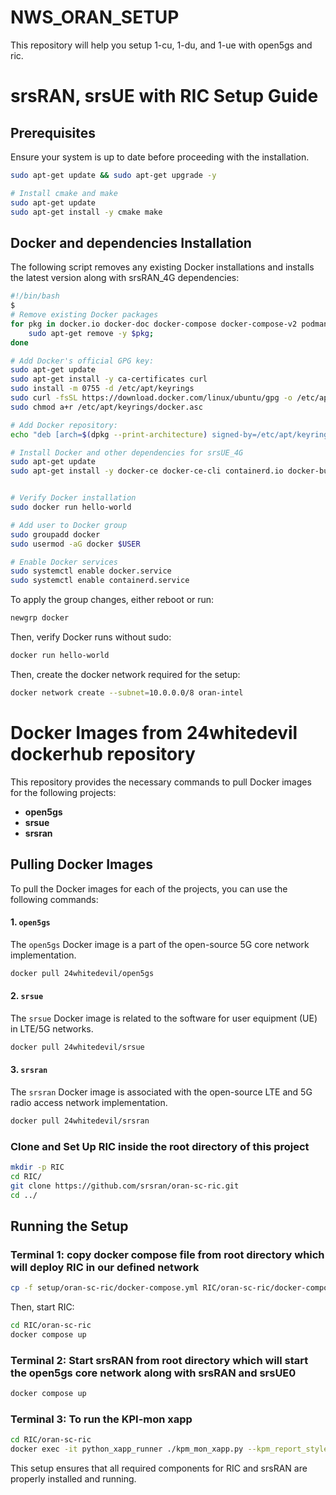 # NWS_ORAN_SETUP
This repository will help you setup 1-cu, 1-du, and 1-ue with open5gs and ric.

# srsRAN, srsUE with RIC Setup Guide

## Prerequisites
Ensure your system is up to date before proceeding with the installation.

```bash
sudo apt-get update && sudo apt-get upgrade -y

# Install cmake and make
sudo apt-get update
sudo apt-get install -y cmake make
```

## Docker and dependencies Installation

The following script removes any existing Docker installations and installs the latest version along with srsRAN_4G dependencies:

```bash
#!/bin/bash
$
# Remove existing Docker packages
for pkg in docker.io docker-doc docker-compose docker-compose-v2 podman-docker containerd runc; do
    sudo apt-get remove -y $pkg;
done

# Add Docker's official GPG key:
sudo apt-get update
sudo apt-get install -y ca-certificates curl
sudo install -m 0755 -d /etc/apt/keyrings
sudo curl -fsSL https://download.docker.com/linux/ubuntu/gpg -o /etc/apt/keyrings/docker.asc
sudo chmod a+r /etc/apt/keyrings/docker.asc

# Add Docker repository:
echo "deb [arch=$(dpkg --print-architecture) signed-by=/etc/apt/keyrings/docker.asc] https://download.docker.com/linux/ubuntu $(. /etc/os-release && echo "$VERSION_CODENAME") stable" | sudo tee /etc/apt/sources.list.d/docker.list > /dev/null

# Install Docker and other dependencies for srsUE_4G
sudo apt-get update
sudo apt-get install -y docker-ce docker-ce-cli containerd.io docker-buildx-plugin docker-compose-plugin build-essential cmake libfftw3-dev libmbedtls-dev libboost-program-options-dev libconfig++-dev libsctp-dev libzmq3-dev


# Verify Docker installation
sudo docker run hello-world

# Add user to Docker group
sudo groupadd docker
sudo usermod -aG docker $USER

# Enable Docker services
sudo systemctl enable docker.service
sudo systemctl enable containerd.service
```

To apply the group changes, either reboot or run:
```bash
newgrp docker
```
Then, verify Docker runs without sudo:
```bash
docker run hello-world
```
Then, create the docker network required for the setup:
```bash
docker network create --subnet=10.0.0.0/8 oran-intel
```

# Docker Images from 24whitedevil dockerhub repository

This repository provides the necessary commands to pull Docker images for the following projects:

- **open5gs**
- **srsue**
- **srsran**

## Pulling Docker Images

To pull the Docker images for each of the projects, you can use the following commands:

#### 1. `open5gs`
The `open5gs` Docker image is a part of the open-source 5G core network implementation.

```bash
docker pull 24whitedevil/open5gs
```
#### 2. `srsue`
The `srsue` Docker image is related to the software for user equipment (UE) in LTE/5G networks.
```bash
docker pull 24whitedevil/srsue
```
#### 3. `srsran`
The `srsran` Docker image is associated with the open-source LTE and 5G radio access network implementation.
```bash
docker pull 24whitedevil/srsran
```


### Clone and Set Up RIC inside the root directory of this project
```bash
mkdir -p RIC
cd RIC/
git clone https://github.com/srsran/oran-sc-ric.git
cd ../
```

## Running the Setup

### Terminal 1: copy docker compose file from root directory which will deploy RIC in our defined network 
```bash
cp -f setup/oran-sc-ric/docker-compose.yml RIC/oran-sc-ric/docker-compose.yml
```
Then, start RIC:
```bash
cd RIC/oran-sc-ric
docker compose up
```

### Terminal 2: Start srsRAN from root directory which will start the open5gs core network along with srsRAN and srsUE0 
```bash
docker compose up
```

### Terminal 3: To run the KPI-mon xapp
```bash
cd RIC/oran-sc-ric
docker exec -it python_xapp_runner ./kpm_mon_xapp.py --kpm_report_style=5
```
This setup ensures that all required components for RIC and srsRAN are properly installed and running.


